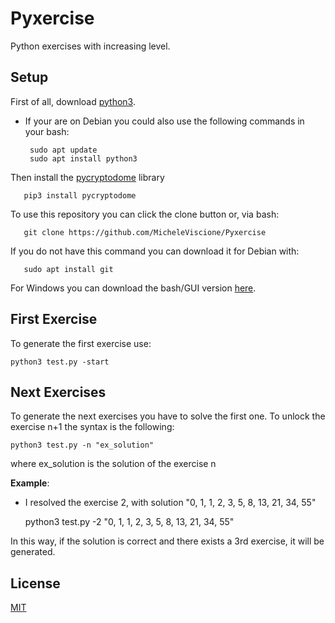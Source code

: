 # Pyxercise

Python exercises with increasing level.

## Setup

First of all, download [python3](https://www.python.org/downloads/). 
- If your are on Debian you could also use the following commands in your bash:


       sudo apt update 
       sudo apt install python3

Then install the [pycryptodome](https://pypi.org/project/pycryptodome/) library

       pip3 install pycryptodome

To use this repository you can click the clone button or, via bash:

       git clone https://github.com/MicheleViscione/Pyxercise
       
If you do not have this command you can download it for Debian with:
       
       sudo apt install git
       
 For Windows you can download the bash/GUI version [here](https://gitforwindows.org/).



## First Exercise

To generate the first exercise use:

    python3 test.py -start
    
## Next Exercises

To generate the next exercises you have to solve the first one. To unlock the exercise n+1 the syntax is the following: 

    python3 test.py -n "ex_solution"
    
where ex_solution is the solution of the exercise n


**Example**:
- I resolved the exercise 2, with solution "0, 1, 1, 2, 3, 5, 8, 13, 21, 34, 55"

    python3 test.py -2 "0, 1, 1, 2, 3, 5, 8, 13, 21, 34, 55"
    
In this way, if the solution is correct and there exists a 3rd exercise, it will be generated.


## License
[MIT](https://choosealicense.com/licenses/mit/)
